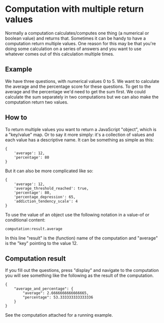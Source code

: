 # Computation with multiple return values

Normally a computation calculates/computes one thing (a numerical or boolean
value) and returns that. Sometimes it can be handy to have a computation
return multiple values. One reason for this may be that you're doing some
calculation on a series of answers and you want to use whatever comes out of
this calculation multiple times.

## Example

We have three questions, with numerical values 0 to 5. We want to calculate the
average and the percentage score for these questions. To get to the average
and the percentage we'd need to get the sum first. We could calculate the sum
separately in two computations but we can also make the computation return two
values.

## How to

To return multiple values you want to return a JavaScript "object", which is a
"key/value" map. Or to say it more simply: it's a collection of values and
each value has a descriptive name. It can be something as simple as this:

    {
        'average': 12,
        'percentage': 80
    }

But it can also be more complicated like so:

    {
        'average': 12,
        'average_threshold_reached': true,
        'percentage': 80,
        'percentage_depression': 65,
        'addiction_tendency_scale': 4
    }

To use the value of an object use the following notation in a value-of or
conditional content:

    computation:result.average

In this line "result" is the (function) name of the computation and "average"
is the "key" pointing to the value 12.

## Computation result

If you fill out the questions, press "display" and navigate to the computation
you will see something like the following as the result of the computation.

    {
        "average_and_percentage": {
            "average": 2.6666666666666665,
            "percentage": 53.333333333333336
        }
    }


See the computation attached for a running example.
